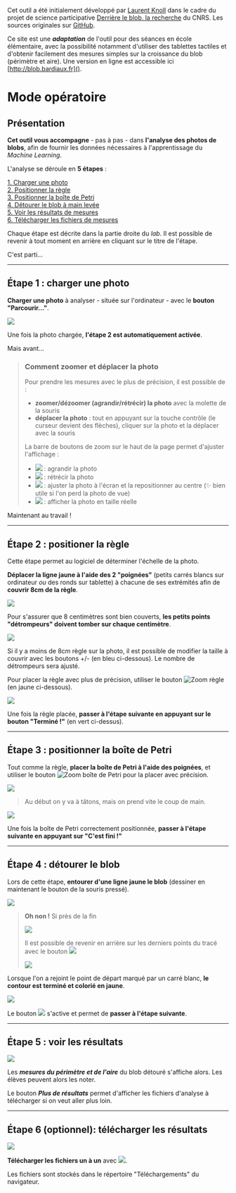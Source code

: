 Cet outil a été initialement développé par [Laurent Knoll](https://github.com/verdi8) dans le cadre du projet de science participative [Derrière le blob, la recherche](https://www.cnrs.fr/fr/cnrsinfo/le-blob-et-la-demarche-scientifique) du CNRS. Les sources originales sur [GitHub](https://github.com/verdi8/blob-analysis-lab-demo).

Ce site est une ***adaptation*** de l'outil pour des séances en école élémentaire, avec la possibilité notamment d'utiliser des tablettes tactiles et d'obtenir facilement des mesures simples sur la croissance du blob (périmètre et aire). Une version en ligne est accessible ici [http://blob.bardiaux.fr]().


# Mode opératoire
## Présentation
**Cet outil vous accompagne**  - pas à pas - dans **l'analyse des photos de blobs**, afin de fournir les données nécessaires à l'apprentissage du _Machine Learning_. 

L'analyse se déroule en **5 étapes** :

[1. Charger une photo](#Étape-1-charger-une-photo) <br>
[2. Positionner la règle](#Étape-2-positioner-la-règle) <br>
[3. Positionner la boîte de Petri](#Étape-3-positionner-la-boîte-de-petri) <br>
[4. Détourer le blob à main levée](#Étape-4-détourer-le-blob) <br>
[5. Voir les résultats de mesures](#Étape-5-voir-les-résultats) <br>
[6. Télécharger les fichiers de mesures](#Étape-6-optionnel-télécharger-les-résultats) <br>

Chaque étape est décrite dans la partie droite du _lab_. Il est possible de revenir à tout moment
en arrière en cliquant sur le titre de l'étape.

C'est parti...

---

## Étape 1 : charger une photo

**Charger une photo** à analyser - située sur l'ordinateur - avec le **bouton "Parcourir..."**.

![](images/file_panel.png)

Une fois la photo chargée, **l'étape 2 est automatiquement activée**.

Mais avant...

> ### Comment zoomer et déplacer la photo
> Pour prendre les mesures avec le plus de précision, il est possible de :
> * **zoomer/dézoomer (agrandir/rétrécir) la photo** avec la molette de la souris
> * **déplacer la photo** : tout en appuyant sur la touche contrôle (le curseur devient des flèches), cliquer sur la photo et la déplacer avec la souris
> 
> La barre de boutons de zoom sur le haut de la page permet d'ajuster l'affichage :
> * ![](images/zoom_in.png) : agrandir la photo
> * ![](images/zoom_out.png) : rétrécir la photo
> * ![](images/zoom_fit.png) : ajuster la photo à l'écran et la repositionner au centre (:sparkles: bien utile si l'on perd la photo de vue)
> * ![](images/zoom_1-1.png) : afficher la photo en taille réelle

Maintenant au travail !

---

## Étape 2 : positioner la règle
Cette étape permet au logiciel de déterminer l'échelle de la photo.

**Déplacer la ligne jaune à l'aide des 2 "poignées"** (petits carrés blancs sur ordinateur *ou* des ronds sur tablette) à chacune de ses extrémités afin de 
**couvrir 8cm de la règle**. 

![](images/ruler_handles.png)

Pour s'assurer que 8 centimètres sont bien couverts, **les petits points "détrompeurs" doivent tomber sur chaque centimètre**.

![](images/ruler_pokayoke.png)

Si il y a moins de 8cm règle sur la photo, il est possible de modifier la taille à couvrir avec les boutons +/- (en bleu ci-dessous).
Le nombre de détrompeurs sera ajusté.

Pour placer la règle avec plus de précision, utiliser le bouton ![Zoom règle](images/zoom_object.png) (en jaune ci-dessous).

![](images/ruler_panel.png)

Une fois la règle placée, **passer à l'étape suivante en appuyant sur le bouton "Terminé !"** (en vert ci-dessus).

---

## Étape 3 : positionner la boîte de Petri

Tout comme la règle, **placer la boîte de Petri à l'aide des poignées**, et utiliser le bouton ![Zoom boîte de Petri](images/zoom_object.png)
pour la placer avec précision.

![](images/petri_handles.png)

>
>
> Au début on y va à tâtons, mais on prend vite le coup de main.
>
> 

![](images/petri_panel.png)

Une fois la boîte de Petri correctement positionnée, **passer à l'étape suivante en appuyant sur "C'est fini !"**

---

## Étape 4 : détourer le blob

Lors de cette étape, **entourer d'une ligne jaune le blob** (dessiner en maintenant le bouton de la souris pressé).

![](images/blob_draw.png)

>
> **Oh non !** Si près de la fin
>
> ![](images/blob_scrambled.png)
> 
> Il est possible de revenir en arrière sur les derniers points du tracé avec le bouton  ![](blob_back_button.png)
> 
> ![](images/blob_back_panel.png)
>

Lorsque l'on a rejoint le point de départ marqué par un carré blanc, **le contour est terminé et colorié en jaune**.

![](images/blob_closed.png)

Le bouton  ![](images/blob_done.png) s'active et permet de **passer à l'étape suivante**.

---

## Étape 5 : voir les résultats

![](images/mesure_panel.png)

Les ***mesures du périmètre et de l'aire*** du blob détouré s'affiche alors. Les élèves peuvent alors les noter.
 
Le bouton ***Plus de résultats*** permet d'afficher les fichiers d'analyse à télécharger si on veut aller plus loin.

---

## Étape 6 (optionnel): télécharger les résultats

![](images/download_panel2.png)

**Télécharger les fichiers un à un** avec ![](images/download_button.png).

Les fichiers sont stockés dans le répertoire "Téléchargements" du navigateur.  




